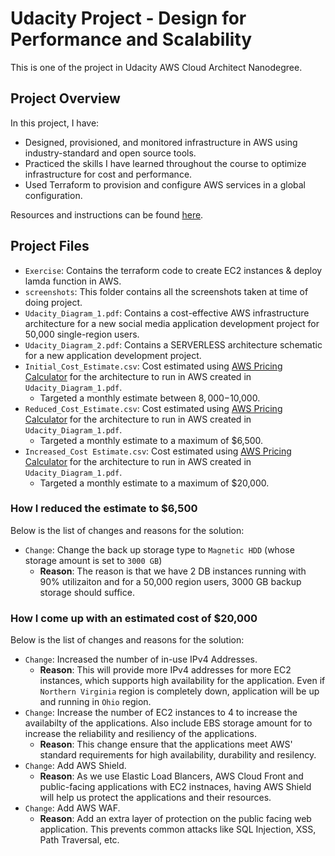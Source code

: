 # Udacity Project - Design for Performance and Scalability

This is one of the project in Udacity AWS Cloud Architect Nanodegree.

## Project Overview

In this project, I have:
- Designed, provisioned, and monitored infrastructure in AWS using industry-standard and open source tools. 
- Practiced the skills I have learned throughout the course to optimize infrastructure for cost and performance. 
- Used Terraform to provision and configure AWS services in a global configuration.

Resources and instructions can be found [here](https://github.com/udacity/cd0345-design-for-performance-and-scalability).

## Project Files
- `Exercise`: Contains the terraform code to create EC2 instances & deploy lamda function in AWS.
- `screenshots`: This folder contains all the screenshots taken at time of doing project.
- `Udacity_Diagram_1.pdf`: Contains a cost-effective AWS infrastructure architecture for a new social media application development project for 50,000 single-region users.
- `Udacity_Diagram_2.pdf`: Contains a SERVERLESS architecture schematic for a new application development project.
- `Initial_Cost_Estimate.csv`: Cost estimated using [AWS Pricing Calculator](https://calculator.aws/#/) for the architecture to run in AWS created in `Udacity_Diagram_1.pdf`.
    - Targeted a monthly estimate between $8,000-$10,000.
- `Reduced_Cost_Estimate.csv`: Cost estimated using [AWS Pricing Calculator](https://calculator.aws/#/) for the architecture to run in AWS created in `Udacity_Diagram_1.pdf`.
    - Targeted a monthly estimate to a maximum of $6,500.
- `Increased_Cost Estimate.csv`: Cost estimated using [AWS Pricing Calculator](https://calculator.aws/#/) for the architecture to run in AWS created in `Udacity_Diagram_1.pdf`.
    - Targeted a monthly estimate to a maximum of $20,000.

### How I reduced the estimate to $6,500

Below is the list of changes and reasons for the solution:

- `Change`: Change the back up storage type to `Magnetic HDD` (whose storage amount is set to `3000 GB`)
    - **Reason**: The reason is that we have 2 DB instances running with 90% utilizaiton and for a 50,000 region users, 3000 GB backup storage should suffice. 
    
### How I come up with an estimated cost of $20,000

Below is the list of changes and reasons for the solution:

- `Change`: Increased the number of in-use IPv4 Addresses. 
    - **Reason**: This will provide more IPv4 addresses for more EC2 instances, which supports high availability for the application. Even if `Northern Virginia` region is completely down, application will be up and running in `Ohio` region.
- `Change`: Increase the number of EC2 instances to 4 to increase the availabilty of the applications. Also include EBS storage amount for to increase the reliability and resiliency of the applications. 
    - **Reason**: This change ensure that the applications meet AWS' standard requirements for high availability, durability and resilency.
- `Change`: Add AWS Shield. 
    - **Reason**: As we use Elastic Load Blancers, AWS Cloud Front and public-facing applications with EC2 instnaces, having AWS Shield will help us protect the applications and their resources.
- `Change`: Add AWS WAF. 
    - **Reason**: Add an extra layer of protection on the public facing web application. This prevents common attacks like SQL Injection, XSS, Path Traversal, etc.

